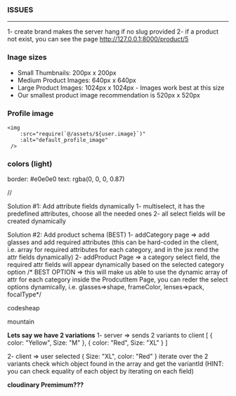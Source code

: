 ### ISSUES
---------
1- create brand makes the server hang if no slug provided
2- if a product not exist, you can see the page
http://127.0.0.1:8000/product/5


### Inage sizes
* Small Thumbnails:  200px x 200px 
* Medium Product Images: 640px x 640px 
* Large Product Images: 1024px x 1024px -  Images work best at this size
* Our smallest product image recommendation is 520px x 520px 

### Profile image 
```
<img
    :src="require(`@/assets/${user.image}`)"
    :alt="default_profile_image"    
 />
```

### colors (light)
border: #e0e0e0
text: rgba(0, 0, 0, 0.87)    

//


Solution #1: Add attribute fields dynamically
1- multiselect, it has the predefined attributes, choose all the needed ones
2- all select fields will be created dynamically


Solution #2: Add product schema (BEST)
1- addCategory page => add glasses and add required attributes 
(this can be hard-coded in the client, i.e. array for required attributes for each category, and in the jsx rend the attr fields dynamically)
2- addProduct Page => a category select field, the required attr fields will appear dynamically based on the selected category option
/* BEST OPTION => this will make us able to use the dynamic array of attr for each category inside the ProdcutItem Page, you can reder the select options dynamically, i.e. glasses=>shape, frameColor, lenses=>pack, focalType*/


codesheap

mountain



**Lets say we have 2 variations**
1- server => sends 2 variants to client
    [
      { color: "Yellow", Size: "M" },
      { color: "Red", Size: "XL" }
    ]


2- client => user selected { Size: "XL", color: "Red" }
            iterate over the 2 variants
              check which object found in the array and get the variantId (HINT: you can check equality of each object by iterating on each field)


**cloudinary Premimum???**